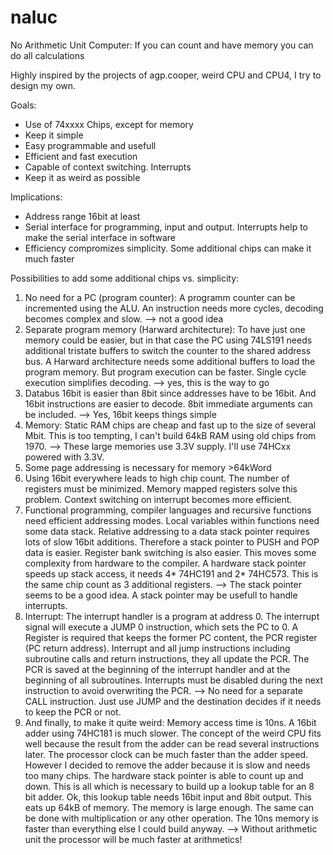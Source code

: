 # naluc
No Arithmetic Unit Computer: If you can count and have memory you can do all calculations 

Highly inspired by the projects of agp.cooper, weird CPU and CPU4, I try to design my own.

Goals:
- Use of 74xxxx Chips, except for memory
- Keep it simple
- Easy programmable and usefull
- Efficient and fast execution
- Capable of context switching. Interrupts
- Keep it as weird as possible

Implications:
- Address range 16bit at least
- Serial interface for programming, input and output. Interrupts help to make the serial interface in software
- Efficiency compromizes simplicity. Some additional chips can make it much faster

Possibilities to add some additional chips vs. simplicity:
1. No need for a PC (program counter): A programm counter can be incremented using the ALU. An instruction needs more cycles, decoding becomes complex and slow. --> not a good idea
2. Separate program memory (Harward architecture): To have just one memory could be easier, but in that case the PC using 74LS191 needs additional tristate buffers to switch the counter to the shared address bus. A Harward architecture needs some additional buffers to load the program memory. But program execution can be faster. Single cycle execution simplifies decoding. --> yes, this is the way to go
3. Databus 16bit is easier than 8bit since addresses have to be 16bit. And 16bit instructions are easier to decode. 8bit immediate arguments can be included. --> Yes, 16bit keeps things simple
4. Memory: Static RAM chips are cheap and fast up to the size of several Mbit. This is too tempting, I can't build 64kB RAM using old chips from 1970. --> These large memories use 3.3V supply. I'll use 74HCxx powered with 3.3V. 
5. Some page addressing is necessary for memory >64kWord
6. Using 16bit everywhere leads to high chip count. The number of registers must be minimized. Memory mapped registers solve this problem. Context switching on interrupt becomes more efficient.
7. Functional programming, compiler languages and recursive functions need efficient addressing modes. Local variables within functions need some data stack. Relative addressing to a data stack pointer requires lots of slow 16bit additions. Therefore a stack pointer to PUSH and POP data is easier. Register bank switching is also easier. This moves some complexity from hardware to the compiler. A hardware stack pointer speeds up stack access, it needs 4* 74HC191 and 2* 74HC573. This is the same chip count as 3 additional registers. --> The stack pointer seems to be a good idea. A stack pointer may be usefull to handle interrupts.
8. Interrupt: The interrupt handler is a program at address 0. The interrupt signal will execute a JUMP 0 instruction, which sets the PC to 0. A Register is required that keeps the former PC content, the PCR register (PC return address). Interrupt and all jump instructions including subroutine calls and return instructions, they all update the PCR. The PCR is saved at the beginning of the interrupt handler and at the beginning of all subroutines. Interrupts must be disabled during the next instruction to avoid overwriting the PCR. 
--> No need for a separate CALL instruction. Just use JUMP and the destination decides if it needs to keep the PCR or not.
9. And finally, to make it quite weird: Memory access time is 10ns. A 16bit adder using 74HC181 is much slower. The concept of the weird CPU fits well because the result from the adder can be read several instructions later. The processor clock can be much faster than the adder speed. 
However I decided to remove the adder because it is slow and needs too many chips. The hardware stack pointer is able to count up and down. This is all which is necessary to build up a lookup table for an 8 bit adder. Ok, this lookup table needs 16bit input and 8bit output. This eats up 64kB of memory. The memory is large enough. The same can be done with multiplication or any other operation. The 10ns memory is faster than everything else I could build anyway. --> Without arithmetic unit the processor will be much faster at arithmetics!  








